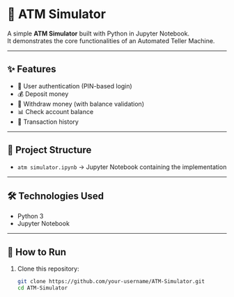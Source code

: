 # 🏦 ATM Simulator

A simple **ATM Simulator** built with Python in Jupyter Notebook.  
It demonstrates the core functionalities of an Automated Teller Machine.

---

## ✨ Features
- 🔑 User authentication (PIN-based login)  
- 💰 Deposit money  
- 💸 Withdraw money (with balance validation)  
- 📊 Check account balance  
- 📝 Transaction history  

---

## 📂 Project Structure
- `atm simulator.ipynb` → Jupyter Notebook containing the implementation  

---

## 🛠️ Technologies Used
- Python 3  
- Jupyter Notebook  

---

## 🚀 How to Run
1. Clone this repository:  
   ```bash
   git clone https://github.com/your-username/ATM-Simulator.git
   cd ATM-Simulator
